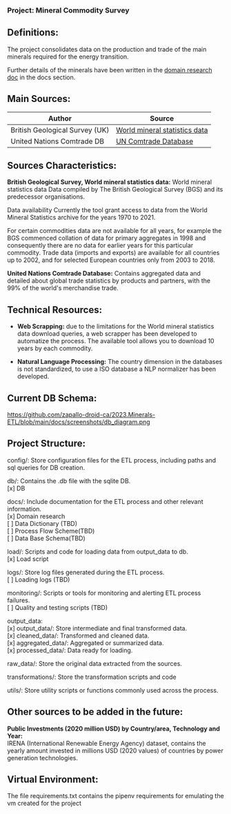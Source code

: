 ### Project: Mineral Commodity Survey

## Definitions:
The project consolidates data on the production and trade of the main minerals required for the energy transition.

Further details of the minerals have been written in the [domain research doc](https://github.com/zapallo-droid-ca/2023.Minerals-ETL/blob/main/docs/domain_research/domain_research.md) in the docs section.

## Main Sources:

| **Author** | **Source** |
|------------|------------|
|British Geological Survey (UK) | [World mineral statistics data](https://www2.bgs.ac.uk/mineralsuk/statistics/wms.cfc?method=searchWMS) |
|United Nations Comtrade DB | [UN Comtrade Database](https://comtradeplus.un.org/) |


## Sources Characteristics:

**British Geological Survey, World mineral statistics data:**
World mineral statistics data
Data compiled by The British Geological Survey (BGS) and its predecessor organisations. 

Data availability
Currently the tool grant access to data from the World Mineral Statistics archive for the years 1970 to 2021. 

For certain commodities data are not available for all years, for example the BGS commenced collation of data for primary aggregates in 1998 and consequently there are no data for earlier years for this particular commodity. Trade data (imports and exports) are available for all countries up to 2002, and for selected European countries only from 2003 to 2018.

**United Nations Comtrade Database:**
Contains aggregated data and detailed about global trade statistics by products and partners, with the 99% of the world's merchandise trade.


## Technical Resources:

* **Web Scrapping:** due to the limitations for the World mineral statistics data download queries, a web scrapper has been developed to automatize the process. The available tool allows you to download 10 years by each commodity.

* **Natural Language Processing:** The country dimension in the databases is not standardized, to use a ISO database a NLP normalizer has been developed.


## Current DB Schema:
https://github.com/zapallo-droid-ca/2023.Minerals-ETL/blob/main/docs/screenshots/db_diagram.png

## Project Structure:

config/: Store configuration files for the ETL process, including paths and sql queries for DB creation. <br>

db/: Contains the .db file with the sqlite DB. <br>
[x] DB<br>

docs/: Include documentation for the ETL process and other relevant information. <br>
[x] Domain research <br>
[ ] Data Dictionary (TBD)<br>
[ ] Process Flow Scheme(TBD)<br>
[ ] Data Base Schema(TBD)<br>

load/: Scripts and code for loading data from output_data to db. <br>
[x] Load script<br>

logs/: Store log files generated during the ETL process. <br>
[ ] Loading logs (TBD)<br>

monitoring/: Scripts or tools for monitoring and alerting ETL process failures. <br>
[ ] Quality and testing scripts (TBD)<br>

output_data: <br>
[x] output_data/: Store intermediate and final transformed data.<br>
[x] cleaned_data/: Transformed and cleaned data.<br>
[x] aggregated_data/: Aggregated or summarized data.<br>
[x] processed_data/: Data ready for loading.<br>

raw_data/: Store the original data extracted from the sources. <br>

transformations/: Store the transformation scripts and code <br>

utils/: Store utility scripts or functions commonly used across the process. <br>


## Other sources to be added in the future:
**Public Investments (2020 million USD) by Country/area, Technology and Year:**<br>
IRENA (International Renewable Energy Agency) dataset, contains the yearly amount invested in millions USD (2020 values) of countries by power generation technologies.


## Virtual Environment:
The file requirements.txt contains the pipenv requirements for emulating the vm created for the project
